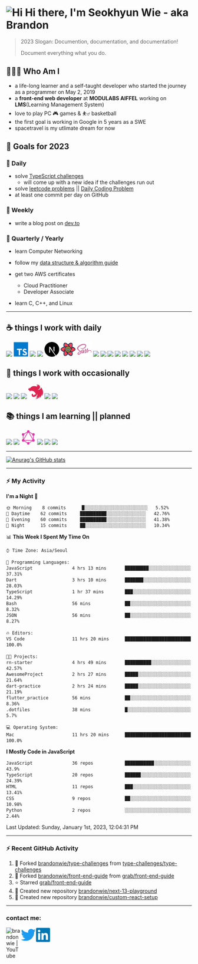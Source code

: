 # <img src='https://qpluspicture.oss-cn-beijing.aliyuncs.com/6LjjQA/Hi.gif' alt='Hi' width="24"/> Hi there, I'm Seokhyun Wie - aka Brandon

> 2023 Slogan: Documention, documentation, and documentation!
>
> Document everything what you do.

## 🧑🏻‍💻 Who Am I

- a life-long learner and a self-taught developer who started the journey as a programmer on May 2, 2019
- a **front-end web developer** at **MODULABS AIFFEL** working on **LMS**(Learning Management System)
- love to play PC 🎮 games️ \& ⛹️‍♂️ basketball
- the first goal is working in Google in 5 years as a SWE
- spacetravel is my utlimate dream for now

## 🥅 Goals for 2023

### 📅 Daily

- solve [TypeScript challenges](https://github.com/brandonwie/type-challenges)
  - will come up with a new idea if the challenges run out
- solve [leetcode problems](https://leetcode.com/problemset/all/) || [Daily Coding Problem](https://www.dailycodingproblem.com/)
- at least one commit per day on GitHub

### 📅 Weekly

- write a blog post on [dev.to](https://dev.to/brandonwie)

### 📅 Quarterly / Yearly

- learn Computer Networking
- follow my [data structure & algorithm guide](https://www.notion.so/brandonwie/How-to-Get-a-Software-Engineer-Job-at-Google-and-Other-Top-Tech-Companies-fc46fa68254449c49472c84584905409)

- get two AWS certificates

  - Cloud Practitioner
  - Developer Associate

- learn C, C++, and Linux

---

## ☕️ things I work with daily

<img src="https://cdn.jsdelivr.net/gh/devicons/devicon/icons/vscode/vscode-original.svg" width="40px"> <img src="https://raw.githubusercontent.com/devicons/devicon/master/icons/typescript/typescript-original.svg" width="40px"> <img src="https://cdn.jsdelivr.net/gh/devicons/devicon@latest/icons/javascript/javascript-original.svg" width="40px"> <img src="https://cdn.jsdelivr.net/gh/devicons/devicon@latest/icons/react/react-original.svg" width="40px"> <img src="https://raw.githubusercontent.com/devicons/devicon/master/icons/nextjs/nextjs-original.svg" width="40px"> <img src="https://raw.githubusercontent.com/AndersDJohnson/AndersDJohnson/master/images/react-query.svg" width="40px" /> <img src="https://raw.githubusercontent.com/devicons/devicon/master/icons/sass/sass-original.svg" width="40px"> <img src="https://cdn.jsdelivr.net/gh/devicons/devicon/icons/tailwindcss/tailwindcss-plain.svg" width="40px" /> <img src="https://cdn.jsdelivr.net/gh/devicons/devicon@latest/icons/git/git-original.svg" width="40px"> <img src="https://cdn.jsdelivr.net/gh/devicons/devicon/icons/github/github-original.svg" width="40px"> <img src="https://cdn.jsdelivr.net/gh/devicons/devicon/icons/amazonwebservices/amazonwebservices-original.svg" width="40px"> <img src="https://cdn.jsdelivr.net/gh/devicons/devicon/icons/bash/bash-original.svg" width="40px"> <img src="https://cdn.worldvectorlogo.com/logos/postman.svg" width="40px"> <img src="https://cdn.jsdelivr.net/gh/devicons/devicon/icons/figma/figma-original.svg" width="40px"> <img src="https://cdn.jsdelivr.net/gh/devicons/devicon/icons/slack/slack-original.svg" width="40px">

## 👾 things I work with occasionally

<img src="https://cdn.jsdelivr.net/gh/devicons/devicon/icons/jest/jest-plain.svg" width="40px"> <img src="https://cdn.jsdelivr.net/gh/devicons/devicon@latest/icons/nodejs/nodejs-plain.svg" width="40px"> <img src="https://cdn.jsdelivr.net/gh/devicons/devicon/icons/express/express-original-wordmark.svg" width="40px"> <img src="https://raw.githubusercontent.com/devicons/devicon/master/icons/nestjs/nestjs-plain.svg" width="40px">
<img src="https://cdn.jsdelivr.net/gh/devicons/devicon/icons/postgresql/postgresql-original.svg" width="40px"> <img src="https://cdn.jsdelivr.net/gh/devicons/devicon@latest/icons/mongodb/mongodb-original.svg" width="40px">

## 📚 things I am learning || planned

<img src="https://cdn.jsdelivr.net/gh/devicons/devicon/icons/dart/dart-original.svg" width="40px"> <img src="https://cdn.jsdelivr.net/gh/devicons/devicon/icons/flutter/flutter-original.svg" width="40px"> <img src="https://raw.githubusercontent.com/devicons/devicon/master/icons/graphql/graphql-plain.svg" width="40px"> <img src="https://cdn.jsdelivr.net/gh/devicons/devicon/icons/docker/docker-original.svg" width="40px"> <img src="https://cdn.jsdelivr.net/gh/devicons/devicon/icons/kubernetes/kubernetes-plain.svg" width="40px"> <img src="https://icons-for-free.com/iconfiles/png/512/cypress-1324440144114984250.png" width="40px">

---

<!-- GitHub Stats -->

[![Anurag's GitHub stats](https://github-readme-stats.vercel.app/api?username=brandonwie&show_icons=true&title_color=ffc857&icon_color=8ac926&text_color=daf7dc&bg_color=151515&hide=stars&custom_title=Brandon's GitHub Stats)](https://github.com/anuraghazra/github-readme-stats)

---

### ⚡ My Activity

<!--START_SECTION:waka-->

**I'm a Night 🦉**

```text
🌞 Morning    8 commits      █░░░░░░░░░░░░░░░░░░░░░░░░   5.52%
🌆 Daytime    62 commits     ██████████░░░░░░░░░░░░░░░   42.76%
🌃 Evening    60 commits     ██████████░░░░░░░░░░░░░░░   41.38%
🌙 Night      15 commits     ██░░░░░░░░░░░░░░░░░░░░░░░   10.34%

```

📊 **This Week I Spent My Time On**

```text
⌚︎ Time Zone: Asia/Seoul

💬 Programming Languages:
JavaScript               4 hrs 13 mins       █████████░░░░░░░░░░░░░░░░   37.31%
Dart                     3 hrs 10 mins       ███████░░░░░░░░░░░░░░░░░░   28.03%
TypeScript               1 hr 37 mins        ███░░░░░░░░░░░░░░░░░░░░░░   14.29%
Bash                     56 mins             ██░░░░░░░░░░░░░░░░░░░░░░░   8.32%
JSON                     56 mins             ██░░░░░░░░░░░░░░░░░░░░░░░   8.27%

🔥 Editors:
VS Code                  11 hrs 20 mins      █████████████████████████   100.0%

🐱‍💻 Projects:
rn-starter               4 hrs 49 mins       ██████████░░░░░░░░░░░░░░░   42.57%
AwesomeProject           2 hrs 27 mins       █████░░░░░░░░░░░░░░░░░░░░   21.64%
dart-practice            2 hrs 24 mins       █████░░░░░░░░░░░░░░░░░░░░   21.19%
flutter_practice         56 mins             ██░░░░░░░░░░░░░░░░░░░░░░░   8.36%
.dotfiles                38 mins             █░░░░░░░░░░░░░░░░░░░░░░░░   5.7%

💻 Operating System:
Mac                      11 hrs 20 mins      █████████████████████████   100.0%

```

**I Mostly Code in JavaScript**

```text
JavaScript               36 repos            ███████████░░░░░░░░░░░░░░   43.9%
TypeScript               20 repos            ██████░░░░░░░░░░░░░░░░░░░   24.39%
HTML                     11 repos            ███░░░░░░░░░░░░░░░░░░░░░░   13.41%
CSS                      9 repos             ██░░░░░░░░░░░░░░░░░░░░░░░   10.98%
Python                   2 repos             ░░░░░░░░░░░░░░░░░░░░░░░░░   2.44%

```

<!--END_SECTION:waka-->

<!--RECENT_ACTIVITY:last_update-->
Last Updated: Sunday, January 1st, 2023, 12:04:31 PM
<!--RECENT_ACTIVITY:last_update_end-->

---

### ⚡ Recent GitHub Activity

<!--RECENT_ACTIVITY:start-->

1. 🔱 Forked [brandonwie/type-challenges](https://github.com/brandonwie/type-challenges) from [type-challenges/type-challenges](https://github.com/type-challenges/type-challenges)
2. 🔱 Forked [brandonwie/front-end-guide](https://github.com/brandonwie/front-end-guide) from [grab/front-end-guide](https://github.com/grab/front-end-guide)
3. ⭐ Starred [grab/front-end-guide](https://github.com/grab/front-end-guide)
4. 📔 Created new repository [brandonwie/next-13-playground](https://github.com/brandonwie/next-13-playground)
5. 📔 Created new repository [brandonwie/custom-react-setup](https://github.com/brandonwie/custom-react-setup)
<!--RECENT_ACTIVITY:end-->

[youtube]: https://www.youtube.com/channel/UC7tk3UT7nn3cZNC2KBdb-4Q
[linkedin]: https://linkedin.com/in/brandonwie
[twitter]: https://twitter.com/brandonwie

---

### contact me:

[<img align="left" alt="brandonwie | YouTube" width="40px" src="https://iconape.com/wp-content/png_logo_vector/youtube-social-white-squircle.png" />][youtube] [<img align="left" alt="brandonwie | Twitter" width="40px" src="https://raw.githubusercontent.com/devicons/devicon/master/icons/twitter/twitter-original.svg" />][twitter] [<img align="left" alt="brandonwie | LinkedIn" width="40px" src="https://raw.githubusercontent.com/devicons/devicon/master/icons/linkedin/linkedin-original.svg" />][linkedin]
